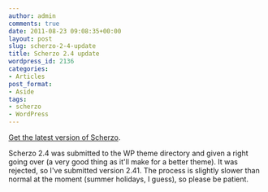 ```yaml
---
author: admin
comments: true
date: 2011-08-23 09:08:35+00:00
layout: post
slug: scherzo-2-4-update
title: Scherzo 2.4 update
wordpress_id: 2136
categories:
- Articles
post_format:
- Aside
tags:
- scherzo
- WordPress
---
```


[Get the latest version of Scherzo](http://leonpaternoster.com/wp-themes/).

Scherzo 2.4 was submitted to the WP theme directory and given a right going over (a very good thing as it'll make for a better theme). It was rejected, so I've submitted version 2.41. The process is slightly slower than normal at the moment (summer holidays, I guess), so please be patient.
